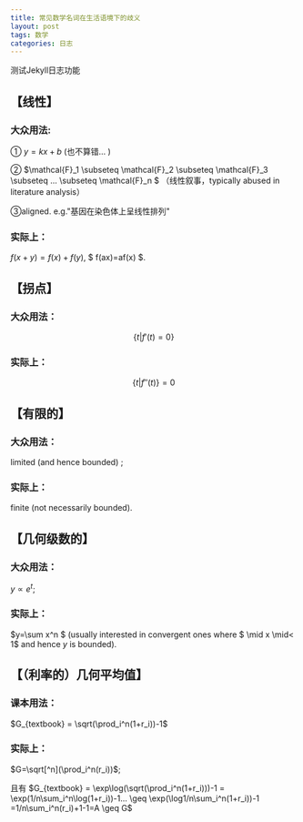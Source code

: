 ```yaml
---
title: 常见数学名词在生活语境下的歧义
layout: post
tags: 数学
categories: 日志
---
```


测试Jekyll日志功能

## 【线性】

### 大众用法:

① $y=kx+b$
(也不算错… )

② $\mathcal{F}_1 \subseteq \mathcal{F}_2 \subseteq \mathcal{F}_3 \subseteq ... \subseteq \mathcal{F}_n $ （线性叙事，typically abused in literature analysis）

③aligned. e.g."基因在染色体上呈线性排列"

### 实际上：

$f(x+y)=f(x)+f(y)$,
$ f(ax)=af(x) $.

## 【拐点】

### 大众用法：

$$\{t|f'(t)=0\}$$

### 实际上：

$$\{t|f''(t)\}=0$$

## 【有限的】

###  大众用法：

limited (and hence bounded) ;

###   实际上：

finite (not necessarily bounded). 

## 【几何级数的】

###   大众用法：

$y∝e^t$; 

###  实际上：

$y=\sum x^n $ (usually interested in convergent ones where $ \mid x \mid< 1$ and hence $y$ is bounded).

## 【（利率的）几何平均值】

###   课本用法：

$G_{textbook} = \sqrt(\prod_i^n(1+r_i))-1$

###  实际上：

$G=\sqrt[^n](\prod_i^n(r_i))$; 

且有 $G_{textbook} = \exp\log(\sqrt(\prod_i^n(1+r_i)))-1 = \exp(1/n\sum_i^n\log(1+r_i))-1... \geq \exp(\log1/n\sum_i^n(1+r_i))-1 =1/n\sum_i^n(r_i)+1-1=A \geq G$


 
